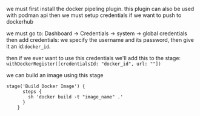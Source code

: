 we must first install the docker pipeling plugin.
this plugin can also be used with podman api
then we must setup credentials if we want to push to dockerhub

we must go to:
Dashboard -> Credentials -> system -> global credentials 
then add credentials:
we specify the username and its password, then give it an id:`docker_id`.

then if we ever want to use this credentials we'll add this to the stage:
`withDockerRegister([credentialsId: "docker_id", url: ""])`

we can build an image using this stage
```jenkinsfile
stage('Build Docker Image') {
      steps {
        sh 'docker build -t "image_name" .'
      }
    }
```